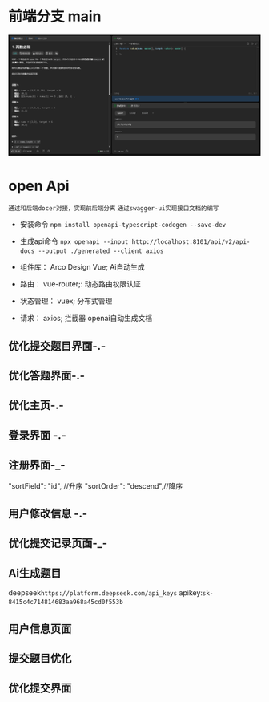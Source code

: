 
# 前端分支 main
![alt text](image.png)

# open Api 
`通过和后端docer对接，实现前后端分离`
`通过swagger-ui实现接口文档的编写`

- 安装命令 `npm install openapi-typescript-codegen --save-dev`

- 生成api命令 `npx openapi --input http://localhost:8101/api/v2/api-docs --output ./generated --client axios`


- 组件库： Arco Design Vue; Ai自动生成
- 路由： vue-router;: 动态路由权限认证
- 状态管理： vuex; 分布式管理
- 请求： axios; 拦截器 openai自动生成文档

  


##  优化提交题目界面-.-

## 优化答题界面-.-

## 优化主页-.-



## 登录界面 -.-


## 注册界面-_-



"sortField": "id",      //升序
"sortOrder": "descend",//降序
## 用户修改信息 -.-


## 优化提交记录页面-_-


## Ai生成题目

 deepseek`https://platform.deepseek.com/api_keys`
 apikey:`sk-8415c4c714814683aa968a45cd0f553b`


## 用户信息页面



## 提交题目优化


  





## 优化提交界面



